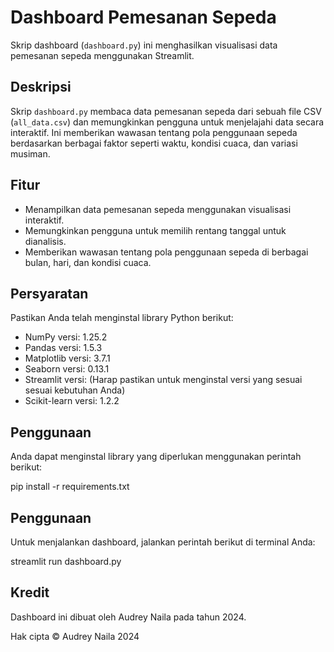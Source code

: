 # Dashboard Pemesanan Sepeda

Skrip dashboard (`dashboard.py`) ini menghasilkan visualisasi data pemesanan sepeda menggunakan Streamlit.

## Deskripsi

Skrip `dashboard.py` membaca data pemesanan sepeda dari sebuah file CSV (`all_data.csv`) dan memungkinkan pengguna untuk menjelajahi data secara interaktif. Ini memberikan wawasan tentang pola penggunaan sepeda berdasarkan berbagai faktor seperti waktu, kondisi cuaca, dan variasi musiman.

## Fitur

- Menampilkan data pemesanan sepeda menggunakan visualisasi interaktif.
- Memungkinkan pengguna untuk memilih rentang tanggal untuk dianalisis.
- Memberikan wawasan tentang pola penggunaan sepeda di berbagai bulan, hari, dan kondisi cuaca.

## Persyaratan

Pastikan Anda telah menginstal library Python berikut:

- NumPy versi: 1.25.2
- Pandas versi: 1.5.3
- Matplotlib versi: 3.7.1
- Seaborn versi: 0.13.1
- Streamlit versi: (Harap pastikan untuk menginstal versi yang sesuai sesuai kebutuhan Anda)
- Scikit-learn versi: 1.2.2


## Penggunaan

Anda dapat menginstal library yang diperlukan menggunakan perintah berikut:

pip install -r requirements.txt

## Penggunaan

Untuk menjalankan dashboard, jalankan perintah berikut di terminal Anda:

streamlit run dashboard.py


## Kredit

Dashboard ini dibuat oleh Audrey Naila pada tahun 2024.

Hak cipta © Audrey Naila 2024
